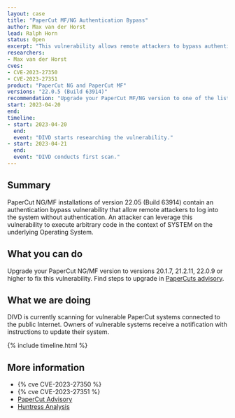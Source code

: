 ```yaml
---
layout: case
title: "PaperCut MF/NG Authentication Bypass"
author: Max van der Horst
lead: Ralph Horn
status: Open
excerpt: "This vulnerability allows remote attackers to bypass authentication on affected installations of PaperCut MF/NG 22.0.5 (Build 63914)."
researchers:
- Max van der Horst
cves:
- CVE-2023-27350
- CVE-2023-27351
product: "PaperCut NG and PaperCut MF"
versions: "22.0.5 (Build 63914)"
recommendation: "Upgrade your PaperCut MF/NG version to one of the listed fixed versions."
start: 2023-04-20
end:
timeline:
- start: 2023-04-20
  end:
  event: "DIVD starts researching the vulnerability."
- start: 2023-04-21
  end:
  event: "DIVD conducts first scan."
---
```


## Summary
PaperCut NG/MF installations of version 22.05 (Build 63914) contain an authentication bypass vulnerability that allow remote attackers to log into the system without authentication. An attacker can leverage this vulnerability to execute arbitrary code in the context of SYSTEM on the underlying Operating System.

## What you can do
Upgrade your PaperCut NG/MF version to versions 20.1.7, 21.2.11, 22.0.9 or higher to fix this vulnerability. Find steps to upgrade in [PaperCuts advisory](https://www.papercut.com/kb/Main/PO-1216-and-PO-1219#faqs).

## What we are doing

DIVD is currently scanning for vulnerable PaperCut systems connected to the public Internet. Owners of vulnerable systems receive a notification with instructions to update their system. 

{% include timeline.html %}

## More information

* {% cve CVE-2023-27350 %}
* {% cve CVE-2023-27351 %}
* [PaperCut Advisory](https://www.papercut.com/kb/Main/PO-1216-and-PO-1219)
* [Huntress Analysis](https://www.huntress.com/blog/critical-vulnerabilities-in-papercut-print-management-software)
